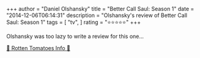 +++
author = "Daniel Olshansky"
title = "Better Call Saul: Season 1"
date = "2014-12-06T06:14:31"
description = "Olshansky's review of Better Call Saul: Season 1"
tags = [
    "tv",
]
rating = "⭐⭐⭐⭐⭐"
+++

Olshansky was too lazy to write a review for this one...

[🍅 Rotten Tomatoes Info 🍅](https://www.rottentomatoes.com//tv/better_call_saul/s01)